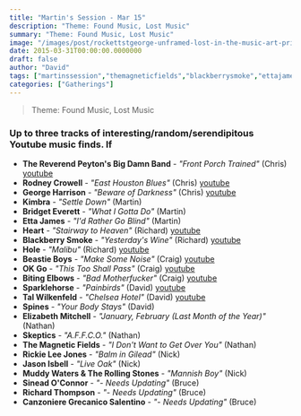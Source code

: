 ```yaml
---
title: "Martin's Session - Mar 15"
description: "Theme: Found Music, Lost Music"
summary: "Theme: Found Music, Lost Music"
image: "/images/post/rockettstgeorge-unframed-lost-in-the-music-art-print-lores_1.png"
date: 2015-03-31T00:00:00.0000000
draft: false
author: "David"
tags: ["martinssession","themagneticfields","blackberrysmoke","ettajames","sparklehorse","richardthompson","hole","kimbra","jasonisbell","rodneycrowell","rickieleejones","canzonieregrecanicosalentino","beastieboys","georgeharrison","okgo","heart","spines","skeptics","bitingelbows","talwilkenfeld","sineadoconnor","bridgeteverett","elizabethmitchell","thereverendpeytonsbigdamnband","muddywatersandtherollingstones","youtube"]
categories: ["Gatherings"]
---
```

> Theme: Found Music, Lost Music
### Up to three tracks of interesting/random/serendipitous Youtube music finds. If 
- **The Reverend Peyton's Big Damn Band** - _"Front Porch Trained"_ (Chris) [youtube](https://www.youtube.com/watch?v=rwasbi5Nae0)
- **Rodney Crowell** - _"East Houston Blues"_ (Chris) [youtube](https://www.youtube.com/watch?v=Uyg8LMD4cWc)
- **George Harrison** - _"Beware of Darkness"_ (Chris) [youtube](https://www.youtube.com/watch?v=T3D68KWfZOo)
- **Kimbra** - _"Settle Down"_ (Martin)
- **Bridget Everett** - _"What I Gotta Do"_ (Martin)
- **Etta James** - _"I'd Rather Go Blind"_ (Martin)
- **Heart** - _"Stairway to Heaven"_ (Richard) [youtube](https://www.youtube.com/watch?v=JK_DOJa99oo)
- **Blackberry Smoke** - _"Yesterday's Wine"_ (Richard) [youtube](https://www.youtube.com/watch?v=Sa5NwJQvlvQ&list=RDSa5NwJQvlvQ)
- **Hole** - _"Malibu"_ (Richard) [youtube](https://www.youtube.com/watch?v=v0CYB5V9e64)
- **Beastie Boys** - _"Make Some Noise"_ (Craig) [youtube](https://www.youtube.com/watch?v=WdgLMslbDuY)
- **OK Go** - _"This Too Shall Pass"_ (Craig) [youtube](https://www.youtube.com/watch?v=qybUFnY7Y8w)
- **Biting Elbows** - _"Bad Motherfucker"_ (Craig) [youtube](https://www.youtube.com/watch?v=Rgox84KE7iY)
- **Sparklehorse** - _"Painbirds"_ (David) [youtube](https://www.youtube.com/watch?v=BugFhjf_RIU)
- **Tal Wilkenfeld** - _"Chelsea Hotel"_ (David) [youtube](https://www.youtube.com/watch?v=pWHszh0JHPE&index=22&list=RDE0G_fcfajDA)
- **Spines** - _"Your Body Stays"_ (David)
- **Elizabeth Mitchell** - _"January, February (Last Month of the Year)"_ (Nathan)
- **Skeptics** - _"A.F.F.C.O."_ (Nathan)
- **The Magnetic Fields** - _"I Don't Want to Get Over You"_ (Nathan)
- **Rickie Lee Jones** - _"Balm in Gilead"_ (Nick)
- **Jason Isbell** - _"Live Oak"_ (Nick)
- **Muddy Waters & The Rolling Stones** - _"Mannish Boy"_ (Nick)
- **Sinead O'Connor** - _"- Needs Updating"_ (Bruce)
- **Richard Thompson** - _"- Needs Updating"_ (Bruce)
- **Canzoniere Grecanico Salentino** - _"- Needs Updating"_ (Bruce)

